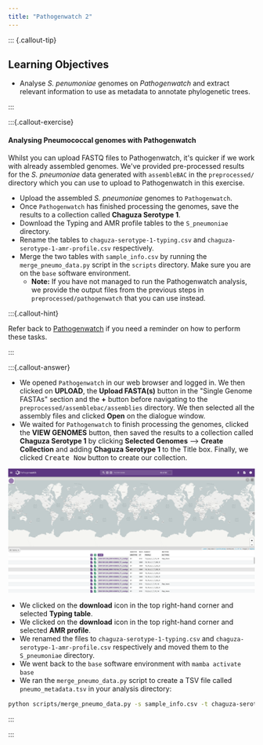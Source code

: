 ```yaml
---
title: "Pathogenwatch 2"
---
```


::: {.callout-tip}
## Learning Objectives

- Analyse _S. penumoniae_ genomes on _Pathogenwatch_ and extract relevant information to use as metadata to annotate phylogenetic trees.

:::

:::{.callout-exercise}
#### Analysing Pneumococcal genomes with Pathogenwatch

Whilst you can upload FASTQ files to Pathogenwatch, it's quicker if we work with already assembled genomes.  We've provided pre-processed results for the _S. pneumoniae_ data generated with `assembleBAC` in the `preprocessed/` directory which you can use to upload to Pathogenwatch in this exercise.

- Upload the assembled _S. pneumoniae_ genomes to `Pathogenwatch`.
- Once `Pathogenwatch` has finished processing the genomes, save the results to a collection called **Chaguza Serotype 1**.
- Download the Typing and AMR profile tables to the `S_pneumoniae` directory.
- Rename the tables to `chaguza-serotype-1-typing.csv` and `chaguza-serotype-1-amr-profile.csv` respectively.
- Merge the two tables with `sample_info.csv` by running the `merge_pneumo_data.py` script in the `scripts` directory. Make sure you are on the `base` software environment.
  - **Note:** If you have not managed to run the Pathogenwatch analysis, we provide the output files from the previous steps in `preprocessed/pathogenwatch` that you can use instead. 

:::{.callout-hint}

Refer back to [Pathogenwatch](25-pathogenwatch.md) if you need a reminder on how to perform these tasks.

:::

:::{.callout-answer}

- We opened `Pathogenwatch` in our web browser and logged in.  We then clicked on **UPLOAD**, the **Upload FASTA(s)** button in the "Single Genome FASTAs" section and the **+** button before navigating to the `preprocessed/assemblebac/assemblies` directory. We then selected all the assembly files and clicked **Open** on the dialogue window.
- We waited for `Pathogenwatch` to finish processing the genomes, clicked the **VIEW GENOMES** button, then saved the results to a collection called **Chaguza Serotype 1** by clicking **Selected Genomes** --> **Create Collection** and adding **Chaguza Serotype 1** to the Title box. Finally, we clicked <kbd>Create Now</kbd> button to create our collection.

![](images/pathogenwatch_collection6.png)

- We clicked on the **download** icon in the top right-hand corner and selected **Typing table**.
- We clicked on the **download** icon in the top right-hand corner and selected **AMR profile**.
- We renamed the files to `chaguza-serotype-1-typing.csv` and `chaguza-serotype-1-amr-profile.csv` respectively and moved them to the `S_pneumoniae` directory.
- We went back to the `base` software environment with `mamba activate base`
- We ran the `merge_pneumo_data.py` script to create a TSV file called `pneumo_metadata.tsv` in your analysis directory:

```bash
python scripts/merge_pneumo_data.py -s sample_info.csv -t chaguza-serotype-1-typing.csv -a chaguza-serotype-1-amr-profile.csv
```
:::

:::

